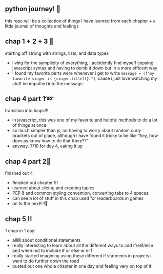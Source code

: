 
## python journey! 🐍 
this repo will be a collection of things I have leanred from each chapter + a little journal of thoughts and feelings 

## chap 1 + 2 + 3 🫣
starting off strong with strings, lists, and data types
- living for the symplicity of everything, i accidently find myself copying javascript syntax and having to dumb it down but in a more efficent way
- i found my favorite parts were whenever i get to write `message = (f"my favorite singer is {singer.title()}.")`, cause i just love watching my stuff be imputted into the message. 

## chap 4 part 1➿
transition into loops!!!
- in javascript, this was one of my favorite and helpful methods to do a lot of things at once
- so much simpler than js, no having to worry about random curly brackets out of place, although i have found it tricky to be like "hey, how does py know how to do that there??"
- anyway, 7/10 for day 4, eating it up

## chap 4 part 2🍰
finished out 4 
- finished out chapter 5!
- learned about slicing and creating tuples
- PEP 8 and common styling convention, converting tabs to 4 spaces
- can see a lot of stuff in this chap used for leaderboards in games 
- on to the next!!!!🚀

## chap 5 !!
1 chap in 1 day!
- allllll about conditional statements 
- really interesting to learn about all the different ways to add if/elif/else and when not to include if or else or elif
- really started imagining using these different if statments in projects i want to do further down the road
- busted out one whole chapter in one day and feeling very on top of it! 